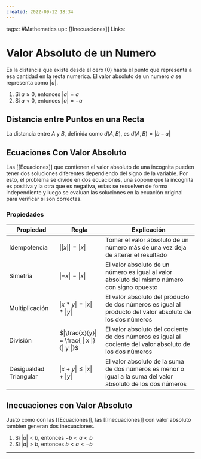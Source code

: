 ```yaml
---
created: 2022-09-12 18:34
---
```

tags:: #Mathematics 
up:: [[Inecuaciones]]
Links: 
# Valor Absoluto de un Numero
Es la distancia que existe desde el cero ($0$) hasta el punto que representa a esa cantidad en la recta numerica. El valor absoluto de un numero $a$ se representa como $|a|$.

1. Si $a \geq 0$, entonces $|a| = a$
2. Si $a < 0$, entonces $|a| = -a$

## Distancia entre Puntos en una Recta
La distancia entre $A$ y $B$, definida como $d(A,B)$, es $d(A,B) = |b - a|$

## Ecuaciones Con Valor Absoluto
Las [[Ecuaciones]] que contienen el valor absoluto de una incognita pueden tener dos soluciones diferentes dependiendo del signo de la variable. Por esto, el problema se divide en dos ecuaciones, una sopone que la incognita es positiva y la otra que es negativa, estas se resuelven de forma independiente y luego se evaluan las soluciones en la ecuación original para verificar si son correctas.

### Propiedades
| Propiedad              | Regla                                         | Explicación                                                                                              |
| ---------------------- | --------------------------------------------- | -------------------------------------------------------------------------------------------------------- |
| Idempotencia           | $\|\|x\|\| = \|x\|$                           | Tomar el valor absoluto de un número más de una vez deja de alterar el resultado                         |
| Simetría               | $\|-x\| = \| x \|$                            | El valor absoluto de un número es igual al valor absoluto del mismo número con signo opuesto             |
| Multiplicación         | $\|x * y\| = \| x \| * \| y \|$               | El valor absoluto del producto de dos números es igual al producto del valor absoluto de los dos números |
| División               | $\|\frac{x}{y}\| = \frac{ \| x \|} {\| y \|}$ | El valor absoluto del cociente de dos números es igual al cociente del valor absoluto de los dos números |
| Desigualdad Triangular | $\|x + y\| \leq \| x \| + \| y \|$            | El valor absoluto de la suma de dos números es menor o igual a la suma del valor absoluto de los dos números                                                                                                       |

## Inecuaciones con Valor Absoluto
Justo como con las [[Ecuaciones]], las [[Inecuaciones]] con valor absoluto tambien generan dos inecuaciones.

1. Si $|a| < b$, entonces $-b < a < b$
2. Si $|a| > b$, entonces $b < a < -b$
___
